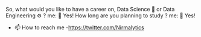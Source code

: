 So, what would you like to have a career on, Data Science 🔬 or Data Engineering ⚙️ ?
me: 👀 Yes!
How long are you planning to study ?
me: 👀 Yes!

- 📫 How to reach me -https://twitter.com/Nirmalytics

<!---
Nirmalytics/Nirmalytics is a ✨ special ✨ repository because its `README.md` (this file) appears on your GitHub profile.
You can click the Preview link to take a look at your changes.
--->
